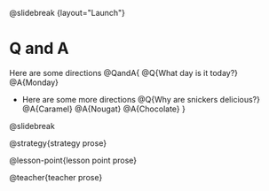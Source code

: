 @slidebreak
{layout="Launch"}
# Q and A

Here are some directions
@QandA{
@Q{What day is it today?}
@A{Monday}
* Here are some more directions
@Q{Why are snickers delicious?}
@A{Caramel}
@A{Nougat}
@A{Chocolate}
}

@slidebreak

@strategy{strategy prose}

@lesson-point{lesson point prose}

@teacher{teacher prose}
